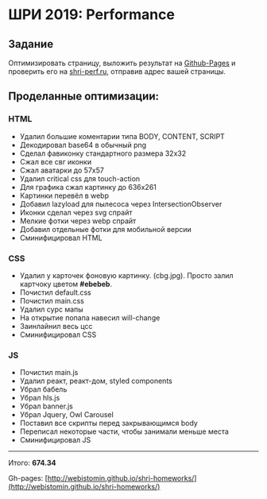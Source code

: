 # ШРИ 2019: Performance

## Задание
Оптимизировать страницу, выложить результат на [Github-Pages](https://help.github.com/en/articles/creating-a-github-pages-site) и проверить его на [shri-perf.ru](https://shri-perf.ru), отправив адрес вашей страницы.

## Проделанные оптимизации:

### HTML

* Удалил большие коментарии типа BODY, CONTENT, SCRIPT
* Декодировал base64 в обычный png
* Сделал фавиконку стандартного размера 32x32
* Сжал все свг иконки
* Сжал аватарки до 57х57
* Удалил critical css для touch-action
* Для графика сжал картинку до 636x261
* Картинки перевёл в webp
* Добавил lazyload для пылесоса через IntersectionObserver
* Иконки сделал через svg спрайт
* Мелкие фотки через webp спрайт
* Добавил отдельные фотки для мобильной версии
* Сминифицировал HTML

### CSS
* Удалил у карточек фоновую картинку. (cbg.jpg). Просто залил картчоку цветом **#ebebeb**.
* Почистил default.css
* Почистил main.css
* Удалил сурс мапы
* На открытие попапа навесил will-change
* Заинлайнил весь цсс
* Сминифицировал CSS

### JS

* Почистил main.js
* Удалил реакт, реакт-дом, styled components
* Убрал бабель
* Убрал hls.js
* Убрал banner.js
* Убрал Jquery, Owl Carousel
* Поставил все скрипты перед закрывающимся body
* Переписал некоторые части, чтобы занимали меньше места
* Сминифицировал JS

---

Итого: **674.34**

Gh-pages: [http://webistomin.github.io/shri-homeworks/](http://webistomin.github.io/shri-homeworks/)



